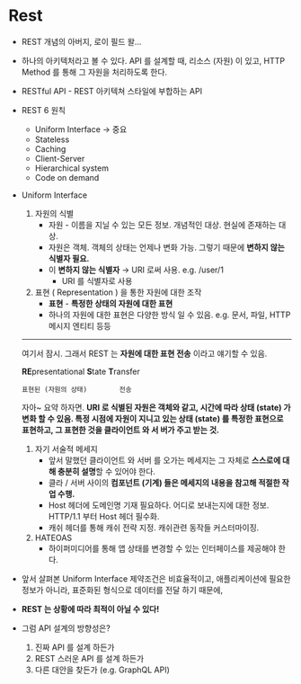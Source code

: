 # Rest

- REST 개념의 아버지, 로이 필드 왈…
- 하나의 아키텍처라고 볼 수 있다. API 를 설계할 때, 리소스 (자원) 이 있고, HTTP Method 를 통해 그 자원을 처리하도록 한다.
- RESTful API - REST 아키텍쳐 스타일에 부합하는 API
- REST 6 원칙
  - Uniform Interface → 중요
  - Stateless
  - Caching
  - Client-Server
  - Hierarchical system
  - Code on demand
- Uniform Interface

  1. 자원의 식별
     - 자원 - 이름을 지닐 수 있는 모든 정보. 개념적인 대상. 현실에 존재하는 대상.
     - 자원은 객체. 객체의 상태는 언제나 변화 가능. 그렇기 때문에 **변하지 않는 식별자 필요.**
     - 이 **변하지 않는 식별자** → URI 로써 사용. e.g. /user/1
       - URI 를 식별자로 사용
  2. 표현 ( Representation ) 을 통한 자원에 대한 조작
     - **표현** - **특정한 상태의 자원에 대한 표현**
     - 하나의 자원에 대한 표현은 다양한 방식 일 수 있음. e.g. 문서, 파일, HTTP 메시지 엔티티 등등

  ***

  여기서 잠시. 그래서 REST 는 **자원에 대한 표현 전송** 이라고 얘기할 수 있음.

  **RE**presentational **S**tate **T**ransfer

      표현된 (자원의 상태)        전송

  자아~ 요약 하자면. **URI 로 식별된 자원은 객체와 같고, 시간에 따라 상태 (state) 가 변화 할 수 있음. 특정 시점에 자원이 지니고 있는 상태 (state) 를 특정한 표현으로 표현하고, 그 표현한 것을 클라이언트 와 서 버가 주고 받는 것.**

  1. 자기 서술적 메세지
     - 앞서 말했던 클라이언트 와 서버 를 오가는 메세지는 그 자체로 **스스로에 대해 충분히 설명**할 수 있어야 한다.
     - 클라 / 서버 사이의 **컴포넌트 (기계) 들은 메세지의 내용을 참고해 적절한 작업 수행.**
     - Host 헤더에 도메인명 기재 필요하다. 어디로 보내는지에 대한 정보. HTTP/1.1 부터 Host 헤더 필수화.
     - 캐쉬 헤더를 통해 캐쉬 전략 지정. 캐쉬관련 동작들 커스터마이징.
  2. HATEOAS
     - 하이퍼미디어를 통해 앱 상태를 변경할 수 있는 인터페이스를 제공해야 한다.

- 앞서 살펴본 Uniform Interface 제약조건은 비효율적이고, 애플리케이션에 필요한 정보가 아니라, 표준화된 형식으로 데이터를 전달 하기 때문에,
- **REST 는 상황에 따라 최적이 아닐 수 있다!**
- 그럼 API 설계의 방향성은?
  1. 진짜 API 를 설계 하든가
  2. REST 스러운 API 를 설계 하든가
  3. 다른 대안을 찾든가 (e.g. GraphQL API)
